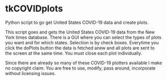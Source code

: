 # tkCOVIDplots
Python script to go get United States COVID-19 data and create plots.

This script goes and gets the United States COVID-19 data from the
New York times database. There is a GUI where you can select the 
types of plots you want and for which states. Selection is by 
check boxes. Everytime you click the doPlots button the data is 
fetched anew and all plots are sent to the screen at the same time.
You must close each plot individually.

Since there are already so many of these COVID-19 plotters available
I make no copyright claim. You are free to use, modify, pass around,
incorporate without licensing issues.


